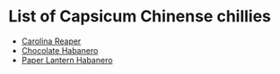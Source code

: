 # List of Capsicum Chinense chillies

- [Carolina Reaper](carolina-reaper.md)
- [Chocolate Habanero](chocolate-habanero.md)
- [Paper Lantern Habanero](paper-lantern-habanero.md)
